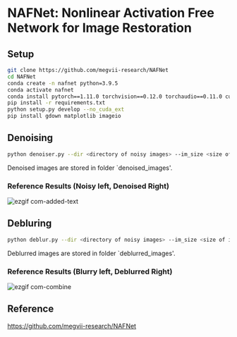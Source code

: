 
# NAFNet: Nonlinear Activation Free Network for Image Restoration
## Setup
```bash
git clone https://github.com/megvii-research/NAFNet
cd NAFNet
conda create -n nafnet python=3.9.5
conda activate nafnet
conda install pytorch==1.11.0 torchvision==0.12.0 torchaudio==0.11.0 cudatoolkit=11.3 -c pytorch
pip install -r requirements.txt
python setup.py develop --no_cuda_ext
pip install gdown matplotlib imageio
```


## Denoising

```bash
python denoiser.py --dir <directory of noisy images> --im_size <size of input and output images, default= No resizing>
```
Denoised images are stored in folder `denoised_images'.

### Reference Results (Noisy left, Denoised Right)
![ezgif com-added-text](https://github.com/superdianuj/NAFNet/assets/47445756/acb9729a-36d5-464d-936a-d850c54a6109)



## Debluring

```bash
python deblur.py --dir <directory of noisy images> --im_size <size of input and output images, default= No resizing>
```

Deblurred images are stored in folder `deblurred_images'.


### Reference Results (Blurry left, Deblurred Right)
![ezgif com-combine](https://github.com/superdianuj/NAFNet/assets/47445756/45ad2ebc-c728-4dca-a7b6-fe494304b490)


## Reference

https://github.com/megvii-research/NAFNet




